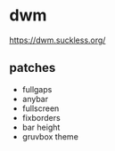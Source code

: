 # dwm
https://dwm.suckless.org/

## patches
- fullgaps
- anybar
- fullscreen
- fixborders
- bar height
- gruvbox theme

